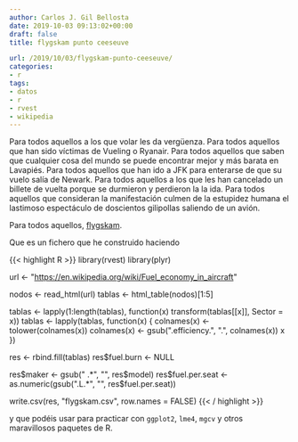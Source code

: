 ```yaml
---
author: Carlos J. Gil Bellosta
date: 2019-10-03 09:13:02+00:00
draft: false
title: flygskam punto ceeseuve

url: /2019/10/03/flygskam-punto-ceeseuve/
categories:
- r
tags:
- datos
- r
- rvest
- wikipedia
---
```


Para todos aquellos a los que volar les da vergüenza. Para todos aquellos que han sido víctimas de Vueling o Ryanair. Para todos aquellos que saben que cualquier cosa del mundo se puede encontrar mejor y más barata en Lavapiés. Para todos aquellos que han ido a JFK para enterarse de que su vuelo salía de Newark. Para todos aquellos a los que les han cancelado un billete de vuelta porque se durmieron y perdieron la la ida. Para todos aquellos que consideran la manifestación culmen de la estupidez humana el lastimoso espectáculo de doscientos gilipollas saliendo de un avión.

Para todos aquellos, [flygskam](/uploads/flygskam.csv).

Que es un fichero que he construido haciendo

{{< highlight R >}}
library(rvest)
library(plyr)

url <- "https://en.wikipedia.org/wiki/Fuel_economy_in_aircraft"

nodos <- read_html(url)
tablas <- html_table(nodos)[1:5]

tablas <- lapply(1:length(tablas), function(x)
    transform(tablas[[x]], Sector = x))
tablas <- lapply(tablas, function(x) {
    colnames(x) <- tolower(colnames(x))
    colnames(x) <- gsub(".efficiency.", ".", colnames(x))
    x
})

res <- rbind.fill(tablas)
res$fuel.burn <- NULL

res$maker <- gsub(" .*", "", res$model)
res$fuel.per.seat <- as.numeric(gsub(".L.*", "",
    res$fuel.per.seat))

write.csv(res, "flygskam.csv", row.names = FALSE)
{{< / highlight >}}

y que podéis usar para practicar con `ggplot2`, `lme4`, `mgcv` y otros maravillosos paquetes de R.